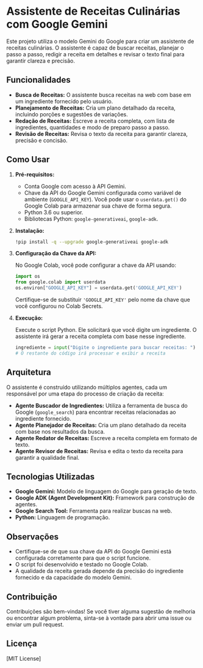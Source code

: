 # Assistente de Receitas Culinárias com Google Gemini

Este projeto utiliza o modelo Gemini do Google para criar um assistente de receitas culinárias. O assistente é capaz de buscar receitas, planejar o passo a passo, redigir a receita em detalhes e revisar o texto final para garantir clareza e precisão.

## Funcionalidades

* **Busca de Receitas:** O assistente busca receitas na web com base em um ingrediente fornecido pelo usuário.
* **Planejamento de Receitas:** Cria um plano detalhado da receita, incluindo porções e sugestões de variações.
* **Redação de Receitas:** Escreve a receita completa, com lista de ingredientes, quantidades e modo de preparo passo a passo.
* **Revisão de Receitas:** Revisa o texto da receita para garantir clareza, precisão e concisão.

## Como Usar

1.  **Pré-requisitos:**
    * Conta Google com acesso à API Gemini.
    * Chave da API do Google Gemini configurada como variável de ambiente (`GOOGLE_API_KEY`). Você pode usar o `userdata.get()` do Google Colab para armazenar sua chave de forma segura.
    * Python 3.6 ou superior.
    * Bibliotecas Python: `google-generativeai`, `google-adk`.

2.  **Instalação:**

    ```bash
    !pip install -q --upgrade google-generativeai google-adk
    ```

3.  **Configuração da Chave da API:**

    No Google Colab, você pode configurar a chave da API usando:

    ```python
    import os
    from google.colab import userdata
    os.environ["GOOGLE_API_KEY"] = userdata.get('GOOGLE_API_KEY')
    ```

    Certifique-se de substituir `'GOOGLE_API_KEY'` pelo nome da chave que você configurou no Colab Secrets.

4.  **Execução:**

    Execute o script Python. Ele solicitará que você digite um ingrediente. O assistente irá gerar a receita completa com base nesse ingrediente.

    ```python
    ingrediente = input("Digite o ingrediente para buscar receitas: ")
    # O restante do código irá processar e exibir a receita
    ```

## Arquitetura

O assistente é construído utilizando múltiplos agentes, cada um responsável por uma etapa do processo de criação da receita:

* **Agente Buscador de Ingredientes:** Utiliza a ferramenta de busca do Google (`google_search`) para encontrar receitas relacionadas ao ingrediente fornecido.
* **Agente Planejador de Receitas:** Cria um plano detalhado da receita com base nos resultados da busca.
* **Agente Redator de Receitas:** Escreve a receita completa em formato de texto.
* **Agente Revisor de Receitas:** Revisa e edita o texto da receita para garantir a qualidade final.

## Tecnologias Utilizadas

* **Google Gemini:** Modelo de linguagem do Google para geração de texto.
* **Google ADK (Agent Development Kit):** Framework para construção de agentes.
* **Google Search Tool:** Ferramenta para realizar buscas na web.
* **Python:** Linguagem de programação.

## Observações

* Certifique-se de que sua chave da API do Google Gemini está configurada corretamente para que o script funcione.
* O script foi desenvolvido e testado no Google Colab.
* A qualidade da receita gerada depende da precisão do ingrediente fornecido e da capacidade do modelo Gemini.

## Contribuição

Contribuições são bem-vindas! Se você tiver alguma sugestão de melhoria ou encontrar algum problema, sinta-se à vontade para abrir uma issue ou enviar um pull request.

## Licença

[MIT License]
